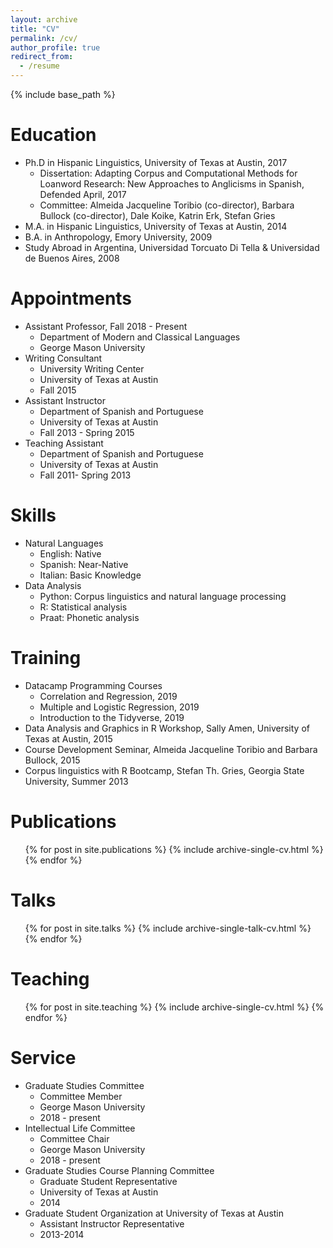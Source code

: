 ```yaml
---
layout: archive
title: "CV"
permalink: /cv/
author_profile: true
redirect_from:
  - /resume
---
```


{% include base_path %}

Education
======
* Ph.D in Hispanic Linguistics, University of Texas at Austin, 2017
  * Dissertation: Adapting Corpus and Computational Methods for Loanword Research: New Approaches to Anglicisms in Spanish, Defended April, 2017
  * Committee: Almeida Jacqueline Toribio (co-director), Barbara Bullock (co-director), Dale Koike, Katrin Erk, Stefan Gries
* M.A. in Hispanic Linguistics, University of Texas at Austin, 2014
* B.A. in Anthropology, Emory University, 2009
* Study Abroad in Argentina, Universidad Torcuato Di Tella & Universidad de Buenos Aires, 2008



Appointments
======
* Assistant Professor, Fall 2018 - Present
  * Department of Modern and Classical Languages
  * George Mason University
* Writing Consultant
  * University Writing Center
  * University of Texas at Austin
  * Fall 2015
* Assistant Instructor
  * Department of Spanish and Portuguese
  * University of Texas at Austin
  * Fall 2013 - Spring 2015
* Teaching Assistant
  * Department of Spanish and Portuguese
  * University of Texas at Austin
  * Fall 2011- Spring 2013

  
Skills
======
* Natural Languages
  * English: Native
  * Spanish: Near-Native
  * Italian: Basic Knowledge
* Data Analysis
  * Python: Corpus linguistics and natural language processing
  * R: Statistical analysis
  * Praat: Phonetic analysis


Training
======
* Datacamp Programming Courses
  * Correlation and Regression, 2019
  * Multiple and Logistic Regression, 2019
  * Introduction to the Tidyverse, 2019
* Data Analysis and Graphics in R Workshop, Sally Amen, University of Texas at Austin, 2015
* Course Development Seminar, Almeida Jacqueline Toribio and Barbara Bullock, 2015
* Corpus linguistics with R Bootcamp, Stefan Th. Gries, Georgia State University, Summer 2013


Publications
======
  <ul>{% for post in site.publications %}
    {% include archive-single-cv.html %}
  {% endfor %}</ul>
  
Talks
======
  <ul>{% for post in site.talks %}
    {% include archive-single-talk-cv.html %}
  {% endfor %}</ul>
  
Teaching
======
  <ul>{% for post in site.teaching %}
    {% include archive-single-cv.html %}
  {% endfor %}</ul>
  
Service
======
* Graduate Studies Committee 
  * Committee Member 
  * George Mason University
  * 2018 - present
* Intellectual Life Committee 
  * Committee Chair
  * George Mason University
  * 2018 - present
* Graduate Studies Course Planning Committee
    * Graduate Student Representative
    * University of Texas at Austin
    * 2014
* Graduate Student Organization at University of Texas at Austin
  * Assistant Instructor Representative
  * 2013-2014
